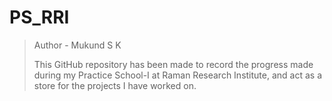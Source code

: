 # PS_RRI
>Author - Mukund S K
>
>This GitHub repository has been made to record the progress made during my Practice School-I at Raman Research Institute, and act as a store for the projects I have worked on.
>
>
